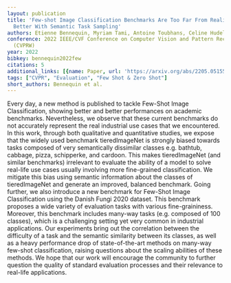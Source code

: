 ```yaml
---
layout: publication
title: 'Few-shot Image Classification Benchmarks Are Too Far From Reality: Build Back
  Better With Semantic Task Sampling'
authors: Etienne Bennequin, Myriam Tami, Antoine Toubhans, Celine Hudelot
conference: 2022 IEEE/CVF Conference on Computer Vision and Pattern Recognition Workshops
  (CVPRW)
year: 2022
bibkey: bennequin2022few
citations: 5
additional_links: [{name: Paper, url: 'https://arxiv.org/abs/2205.05155'}]
tags: ["CVPR", "Evaluation", "Few Shot & Zero Shot"]
short_authors: Bennequin et al.
---
```

Every day, a new method is published to tackle Few-Shot Image Classification,
showing better and better performances on academic benchmarks. Nevertheless, we
observe that these current benchmarks do not accurately represent the real
industrial use cases that we encountered. In this work, through both
qualitative and quantitative studies, we expose that the widely used benchmark
tieredImageNet is strongly biased towards tasks composed of very semantically
dissimilar classes e.g. bathtub, cabbage, pizza, schipperke, and cardoon. This
makes tieredImageNet (and similar benchmarks) irrelevant to evaluate the
ability of a model to solve real-life use cases usually involving more
fine-grained classification. We mitigate this bias using semantic information
about the classes of tieredImageNet and generate an improved, balanced
benchmark. Going further, we also introduce a new benchmark for Few-Shot Image
Classification using the Danish Fungi 2020 dataset. This benchmark proposes a
wide variety of evaluation tasks with various fine-graininess. Moreover, this
benchmark includes many-way tasks (e.g. composed of 100 classes), which is a
challenging setting yet very common in industrial applications. Our experiments
bring out the correlation between the difficulty of a task and the semantic
similarity between its classes, as well as a heavy performance drop of
state-of-the-art methods on many-way few-shot classification, raising questions
about the scaling abilities of these methods. We hope that our work will
encourage the community to further question the quality of standard evaluation
processes and their relevance to real-life applications.